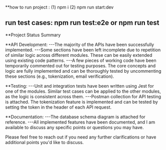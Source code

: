 **how to run project :
(1) npm i
(2) npm run start:dev

run test cases:
npm run test:e2e   or
npm run test 
--------------------------------------------------------------------------
**Project Status Summary

**API Development:
---The majority of the APIs have been successfully implemented.
---Some sections have been left incomplete due to repetition of similar logic across different modules. These can be easily extended using existing code patterns.
---A few pieces of working code have been temporarily commented out for testing purposes. The core concepts and logic are fully implemented and can be thoroughly tested by uncommenting these sections (e.g., 
  tokenization, email verification).

**Testing:
---Unit and integration tests have been written using Jest for one of the modules. Similar test cases can be applied to the other modules, as the logic is consistent across them.
---Postman collection for API testing is attached. The tokenization feature is implemented and can be tested by setting the token in the header of each API request.

**Documentation:
---The database schema diagram is attached for reference.
---All implemented features have been documented, and I am available to discuss any specific points or questions you may have.

Please feel free to reach out if you need any further clarifications or have additional points you'd like to discuss.
